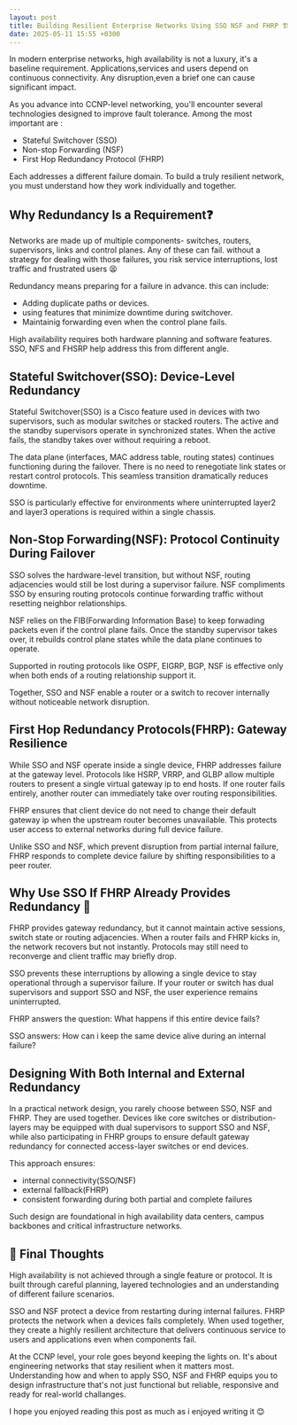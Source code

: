 ```yaml
---
layout: post
title: Building Resilient Enterprise Networks Using SSO NSF and FHRP 🏗️ 
date: 2025-05-11 15:55 +0300
---
```




In modern enterprise networks, high availability is not a luxury, it's a baseline requirement. Applications,services and users depend on continuous connectivity. Any disruption,even a brief one can cause significant impact.

As you advance into CCNP-level networking,    you'll encounter several technologies designed to improve fault tolerance. Among the most important are :

   * Stateful Switchover (SSO)
   * Non-stop Forwarding (NSF)
   * First Hop Redundancy Protocol (FHRP)

Each addresses a different failure domain. To build a truly resilient network, you must understand how they work individually and together.


## Why Redundancy Is a Requirement❓

Networks are made up of multiple components- switches, routers, supervisors, links and control planes. Any of these can fail. without a strategy for dealing with those failures, you risk service interruptions, lost traffic and frustrated users 😫

Redundancy means preparing for a failure in advance. this can include:
 * Adding duplicate paths or devices.
 * using features that minimize downtime during switchover.
 * Maintainig forwarding even when the control plane fails.

High availability requires both hardware planning and software features. SSO, NFS and FHSRP help address this from different angle.

## Stateful Switchover(SSO): Device-Level Redundancy

Stateful Switchover(SSO) is a Cisco feature used in devices with two supervisors, such as modular switches or stacked routers. The active and the standby supervisors operate in synchronized states. When the active fails, the standby takes over without requiring a reboot.

The data plane (interfaces, MAC address table, routing states) continues functioning during the failover. There is no need to renegotiate link states or restart control protocols. This seamless transition dramatically reduces downtime.

SSO is particularly effective for environments where uninterrupted layer2 and layer3 operations is required within a single chassis.

## Non-Stop Forwarding(NSF): Protocol Continuity During Failover

SSO solves the hardware-level transition, but without NSF, routing adjacencies would still be lost during a supervisor failure. NSF compliments SSO by ensuring routing protocols continue forwarding traffic without resetting neighbor relationships.

NSF relies on the FIB(Forwarding Information Base) to keep forwading packets even if the control plane fails. Once the standby supervisor takes over, it rebuilds control plane states while the data plane continues to operate.

Supported in routing protocols like OSPF, EIGRP, BGP, NSF is effective only when both ends of a routing relationship support it.

Together, SSO and NSF enable a router or a switch to recover internally without noticeable network disruption.

## First Hop Redundancy Protocols(FHRP): Gateway Resilience

While SSO and NSF operate inside a single device, FHRP addresses failure at the gateway level. Protocols like HSRP, VRRP, and GLBP allow multiple routers to present a single virtual gateway ip to end hosts. If one router fails entirely, another router can immediately take over routing responsibilities.

FHRP ensures that client device do not need to change their default gateway ip when the upstream router becomes unavailable. This protects user access to external networks during full device failure.

Unlike SSO and NSF, which prevent disruption from partial internal failure, FHRP responds to complete device failure by shifting responsibilities to a peer router.

## Why Use SSO If FHRP Already Provides Redundancy 🤔

FHRP provides gateway redundancy, but it cannot maintain active sessions, switch state or routing adjacencies. When a router fails and FHRP kicks in, the network recovers but not instantly. Protocols may still need to reconverge and client traffic may briefly drop.

SSO prevents these interruptions by allowing a single device to stay operational through a supervisor failure. If your router or switch has dual supervisors and support SSO and NSF, the user experience remains uninterrupted.

FHRP answers the question: What happens if this entire device fails?

SSO answers: How can i keep the same device alive during an internal failure?

## Designing With Both Internal and External Redundancy

In a practical network design, you rarely choose between SSO, NSF and FHRP. They are used together. Devices like core switches or distribution-layers may be equipped with dual supervisors to support SSO and NSF, while also participating in FHRP groups to ensure default gateway redundancy for connected access-layer switches or end devices.

This approach ensures:
 * internal connectivity(SSO/NSF)
 * external fallback(FHRP)
 * consistent forwarding during both partial and complete failures

Such design are foundational in high availability data centers, campus backbones and critical infrastructure networks. 

## 🏁 Final Thoughts

High availability is not achieved through a single feature or protocol. It is built through careful planning, layered technologies and an understanding of different failure scenarios.

SSO and NSF protect a device from restarting during internal failures. FHRP protects the network when a devices fails completely. When used together, they create a highly resilient architecture that delivers continuous service to users and applications even when components fail.

At the CCNP level, your role goes beyond keeping the lights on. It's about engineering networks that stay resilient when it matters most. Understanding how and when to apply SSO, NSF and FHRP equips you to design infrastructure that's not just functional but reliable, responsive and ready for real-world challanges.

I hope you enjoyed reading this post as much as i enjoyed writing it 😊